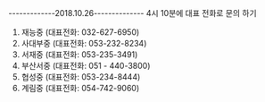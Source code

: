 -------------2018.10.26--------------
4시 10분에 대표 전화로 문의 하기
1. 재능중 (대표전화: 032-627-6950)
2. 사대부중 (대표전화: 053-232-8234) 
3. 서재중 (대표전화: 053-235-3491)
4. 부산서중 (대표전화: 051 - 440-3800)
5. 협성중 (대표전화: 053-234-8444)
6. 계림중 (대표전화: 054-742-9060)

